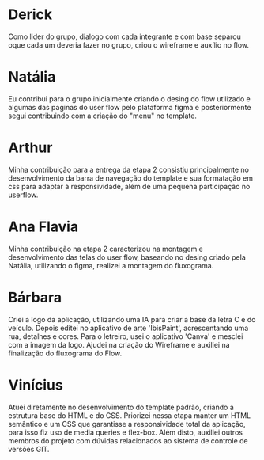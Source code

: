 # Derick 
Como lider do grupo, dialogo com cada integrante e com base separou oque cada um deveria fazer no grupo, criou o wireframe e auxílio no flow.

# Natália
Eu contribui para o grupo inicialmente criando o desing do flow utilizado e algumas das paginas do user flow pelo plataforma figma e posteriormente segui contribuindo com a criação do "menu" no template. 

# Arthur
Minha contribuição para a entrega da etapa 2 consistiu principalmente no desenvolvimento da barra de navegação do template e sua formatação em css para adaptar à responsividade, além de uma pequena participação no userflow.

# Ana Flavia
Minha contribuição na etapa 2 caracterizou na montagem e desenvolvimento das telas do user flow, baseando no desing criado pela Natália, utilizando o figma, realizei a montagem do fluxograma.

# Bárbara
Criei a logo da aplicação, utilizando uma IA para criar a base da letra C e do veículo. Depois editei no aplicativo de arte 'IbisPaint', acrescentando uma rua, detalhes e cores. Para o letreiro, usei o aplicativo 'Canva' e mesclei com a imagem da logo. Ajudei na criação do Wireframe e auxiliei na finalização do fluxograma do Flow.

# Vinícius
Atuei diretamente no desenvolvimento do template padrão, criando a estrutura base do HTML e do CSS. Priorizei nessa etapa manter um HTML semântico e um CSS que garantisse a responsividade total da aplicação, para isso fiz uso de media queries e flex-box. Além disto, auxiliei outros membros do projeto com dúvidas relacionados ao sistema de controle de versões GIT.  
